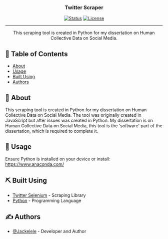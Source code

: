 <h3 align="center">Twitter Scraper</h3>
<div align="center">
  
[![Status](https://img.shields.io/badge/status-active-success.svg)]()
[![License](https://img.shields.io/github/license/Jackelele/iceberg)](/LICENSE)
 
</div>
  
---
<p align="center"> 
    This scraping tool is created in Python for my dissertation on Human Collective Data on Social Media. 
    <br> 
</p>

## 📝 Table of Contents

- [About](#about)
- [Usage](#usage)
- [Built Using](#built_using)
- [Authors](#authors)

## 🧐 About <a name = "about"></a>

This scraping tool is created in Python for my dissertation on Human Collective Data on Social Media. The tool was originally created in JavaScript but after issues was created in Python. My dissertation is on Human Collective Data on Social Media, this tool is the 'software' part of the dissertation, which is required to complete it. 
  
## 🎈 Usage <a name="usage"></a>
  
Ensure Python is installed on your device or install: https://www.anaconda.com/

## ⛏️ Built Using <a name = "built_using"></a>
- [Twitter Selenium](https://pypi.org/project/twitter-scraper-selenium/) - Scraping Library
- [Python](https://www.python.org/) - Programming Language

## ✍️ Authors <a name = "authors"></a>
- [@Jackelele](https://github.com/Jackelele) - Developer and Author
  
  
  

